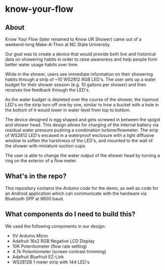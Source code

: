 # know-your-flow

## About

Know Your Flow (later renamed to Know UR Shower) came out of a weekend-long Make-A-Thon at NC State University.

Our goal was to create a device that would provide both live and historical data on showering habits in order to raise awareness and help people form better water usage habits over time. 

While in the shower, users see immediate information on their showering habits through a strip of ~10 WS2812 RGB LED's. The user sets up a water budget for their shower session (e.g. 10 gallons per shower) and then receives live feedback through the LED's. 

As the water budget is depleted over the course of the shower, the topmost LED's on the strip turn off one by one, similar to how a bucket with a hole in the bottom of it would lower in water level from top to bottom. 

The device designed is egg shaped and gets screwed in between the spigot and shower head. This design allows for charging of the internal battery via residual water pressure pushing a combination turbine/flowmeter. The strip of WS2812 LED's encased in a waterproof enclosure with a light diffusive window to soften the harshness of the LED's, and mounted to the wall of the shower with miniature suction cups.


The user is able to change the water output of the shower head by turning a ring on the exterior of a flow meter.

## What's in the repo?

This repository contains the Arduino code for the demo, as well as code for an Android application which can communicate with the hardware via Bluetooth SPP at 9600 baud.

## What components do I need to build this?

We used the following components in our design:

- 5V Arduino Micro
- Adafruit 16x2 RGB Negative LCD Display
- 10K Potentiometer (flow rate setting)
- 4.7k Potentiometer (screen contrast trimming)
- Adafruit Bluefruit EZ-Link
- WS2812B 1 meter strip with 144 LED's
